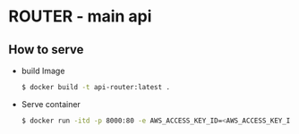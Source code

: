 # ROUTER - main api

## How to serve

- build Image 

  ```bash
  $ docker build -t api-router:latest .
  ```

- Serve container

  ```bash
  $ docker run -itd -p 8000:80 -e AWS_ACCESS_KEY_ID=<AWS_ACCESS_KEY_ID> -e AWS_SECRET_ACCESS_KEY=<AWS_SECRET_ACCESS_KEY> -e AWS_S3_BUCKET_NAME=<AWS_S3_BUCKET_NAME> api-router:latest
  ```
